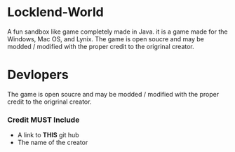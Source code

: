 # Locklend-World

A fun sandbox like game completely made in Java. it is a game made for the Windows, Mac OS, and Lynix.
The game is open soucre and may be modded / modified with the proper credit to the origrinal creator.

# Devlopers 

The game is open soucre and may be modded / modified with the proper credit to the origrinal creator.

### Credit MUST Include 
- A link to **THIS** git hub
- The name of the creator
